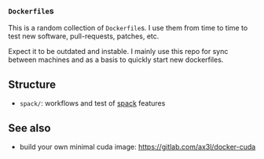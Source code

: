 ### `Dockerfile`s

This is a random collection of `Dockerfile`s.
I use them from time to time to test new software, pull-requests, patches, etc.

Expect it to be outdated and instable.
I mainly use this repo for sync between machines and as a basis to quickly start new dockerfiles.

## Structure

- `spack/`: workflows and test of [spack](https://spack.io) features

## See also

- build your own minimal cuda image:
  https://gitlab.com/ax3l/docker-cuda
